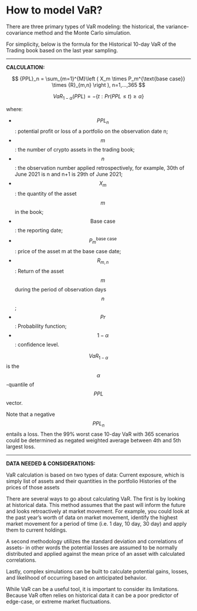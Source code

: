 # How to model VaR?

There are three primary types of VaR modeling: the historical, the variance-covariance method and the Monte Carlo simulation.

For simplicity, below is the formula for the Historical 10-day VaR of the Trading book based on the last year sampling.

****

**CALCULATION:**

$$
{PPL}_n = \sum_{m=1}^{M}\left (  X_m \times P_m^{\text{base case}} \times {R}_{m,n} \right ), n=1,...,365
$$



$$
{VaR}_{1-\alpha}({PPL}) = - \left \{ t: Pr \left ( {{PPL} \le t} \right ) \ge \alpha \right \}
$$

where:&#x20;

* $${PPL}_n$$: potential profit or loss of a portfolio on the observation date n;
* $$m$$: the number of crypto assets in the trading book;
* $$n$$: the observation number applied retrospectively, for example, 30th of June 2021 is n and n+1 is 29th of June 2021;
* $$X_m$$: the quantity of the asset $$m$$ in the book;&#x20;
* $$\text{Base case}$$: the reporting date;
* $$P_{m}^{\text{base case}}$$: price of the asset m at the base case date;
* $$R_{m,n}$$: Return of the asset $$m$$ during the period of observation days $$n$$;
* $${Pr}$$: Probability function;
* $$1-\alpha$$: confidence level.

$${VaR}_{1-\alpha}$$ is the $$\alpha$$-quantile of $${PPL}$$ vector.

Note that a negative $${PPL}_n$$entails a loss. Then the 99% worst case 10-day VaR with 365 scenarios could be determined as negated weighted average between 4th and 5th largest loss.

****

**DATA NEEDED & CONSIDERATIONS:**&#x20;

VaR calculation is based on two types of data: Current exposure, which is simply list of assets and their quantities in the portfolio Histories of the prices of those assets

There are several ways to go about calculating VaR. The first is by looking at historical data. This method assumes that the past will inform the future and looks retroactively at market movement. For example, you could look at the past year’s worth of data on market movement, identify the highest market movement for a period of time (i.e. 1 day, 10 day, 30 day) and apply them to current holdings.

A second methodology utilizes the standard deviation and correlations of assets- in other words the potential losses are assumed to be normally distributed and applied against the mean price of an asset with calculated correlations.

Lastly, complex simulations can be built to calculate potential gains, losses, and likelihood of occurring based on anticipated behavior.

While VaR can be a useful tool, it is important to consider its limitations. Because VaR often relies on historical data it can be a poor predictor of edge-case, or extreme market fluctuations.
